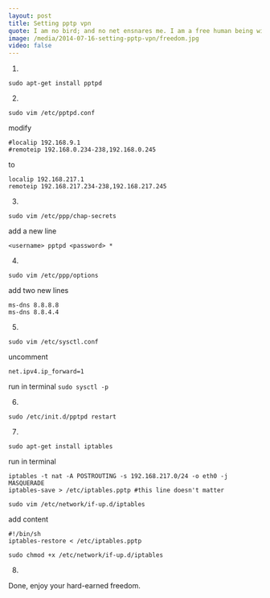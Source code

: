 ```yaml
---
layout: post
title: Setting pptp vpn
quote: I am no bird; and no net ensnares me. I am a free human being with an independent will. ― Charlotte Brontë, Jane Eyre
image: /media/2014-07-16-setting-pptp-vpn/freedom.jpg
video: false
---
```


1.

~~~
sudo apt-get install pptpd
~~~

2.

`sudo vim /etc/pptpd.conf`

modify

~~~
#localip 192.168.9.1
#remoteip 192.168.0.234-238,192.168.0.245
~~~

to

~~~
localip 192.168.217.1
remoteip 192.168.217.234-238,192.168.217.245
~~~

3.

`sudo vim /etc/ppp/chap-secrets`

add a new line

`<username> pptpd <password> *`

4.

`sudo vim /etc/ppp/options`

add two new lines

~~~
ms-dns 8.8.8.8
ms-dns 8.8.4.4
~~~

5.

`sudo vim /etc/sysctl.conf`

uncomment

`net.ipv4.ip_forward=1`

run in terminal `sudo sysctl -p`

6.

`sudo /etc/init.d/pptpd restart`

7.

`sudo apt-get install iptables`

run in terminal

~~~
iptables -t nat -A POSTROUTING -s 192.168.217.0/24 -o eth0 -j MASQUERADE
iptables-save > /etc/iptables.pptp #this line doesn't matter
~~~

`sudo vim /etc/network/if-up.d/iptables`

add content

~~~
#!/bin/sh
iptables-restore < /etc/iptables.pptp
~~~

`sudo chmod +x /etc/network/if-up.d/iptables`

8.

Done, enjoy your hard-earned freedom.
